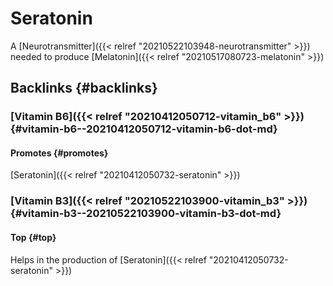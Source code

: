 # Seratonin


A [Neurotransmitter]({{< relref "20210522103948-neurotransmitter" >}}) needed to produce [Melatonin]({{< relref "20210517080723-melatonin" >}})


## Backlinks {#backlinks}


### [Vitamin B6]({{< relref "20210412050712-vitamin_b6" >}}) {#vitamin-b6--20210412050712-vitamin-b6-dot-md}


#### Promotes {#promotes}

[Seratonin]({{< relref "20210412050732-seratonin" >}})


### [Vitamin B3]({{< relref "20210522103900-vitamin_b3" >}}) {#vitamin-b3--20210522103900-vitamin-b3-dot-md}


#### Top {#top}

Helps in the production of [Seratonin]({{< relref "20210412050732-seratonin" >}})
